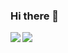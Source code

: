 ### Hi there 👋

<img align="left" src="https://github-readme-stats.vercel.app/api?username=dkorobtsov&count_private=true&layout=normal&show_icons=true&theme=dark"/>
<img src="https://github-readme-stats.vercel.app/api/top-langs/?username=dkorobtsov&layout=compact&show_icons=true&theme=dark"/> 
<!--
**dkorobtsov/dkorobtsov** is a ✨ _special_ ✨ repository because its `README.md` (this file) appears on your GitHub profile.

Here are some ideas to get you started:

- 🔭 I’m currently working on ...
- 🌱 I’m currently learning ...
- 👯 I’m looking to collaborate on ...
- 🤔 I’m looking for help with ...
- 💬 Ask me about ...
- 📫 How to reach me: ...
- 😄 Pronouns: ...
- ⚡ Fun fact: ...
-->
